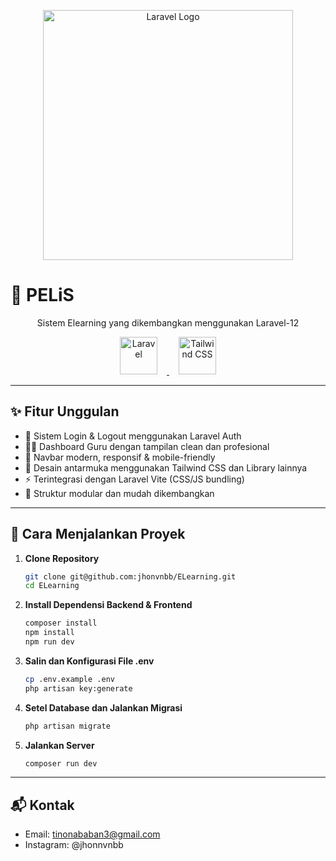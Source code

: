 <p align="center">
  <a href="https://laravel.com" target="_blank">
    <img src="https://raw.githubusercontent.com/laravel/art/master/logo-lockup/5%20SVG/2%20CMYK/1%20Full%20Color/laravel-logolockup-cmyk-red.svg" width="400" alt="Laravel Logo">
  </a>
</p>

<h1 align="center mb-4">📘 PELiS</h1>
<p align="center">
  Sistem Elearning yang dikembangkan menggunakan Laravel-12
</p>

<p align="center">
  <a href="https://laravel.com" target="_blank">
    <img src="https://laravel.com/img/logomark.min.svg" alt="Laravel" width="60" style="margin: 0 15px;">
  </a>
  <a href="https://tailwindcss.com" target="_blank">
    <img src="https://tailwindcss.com/favicons/apple-touch-icon.png" alt="Tailwind CSS" width="60" style="margin: 0 15px;">
  </a>
  </a>
</p>


---

## ✨ Fitur Unggulan

- 🔐 Sistem Login & Logout menggunakan Laravel Auth
- 🧑‍🏫 Dashboard Guru dengan tampilan clean dan profesional
- 📱 Navbar modern, responsif & mobile-friendly
- 🎨 Desain antarmuka menggunakan Tailwind CSS dan Library lainnya
- ⚡ Terintegrasi dengan Laravel Vite (CSS/JS bundling)
- 🧪 Struktur modular dan mudah dikembangkan

---

## 🚀 Cara Menjalankan Proyek

1. **Clone Repository**
   ```bash
   git clone git@github.com:jhonvnbb/ELearning.git
   cd ELearning

2. **Install Dependensi Backend & Frontend**
    ```bash
    composer install
    npm install
    npm run dev

3. **Salin dan Konfigurasi File .env**
    ```bash
    cp .env.example .env
    php artisan key:generate

4. **Setel Database dan Jalankan Migrasi**
    ```bash
    php artisan migrate

5. **Jalankan Server**
    ```bash
    composer run dev

---

## 📬 Kontak
- Email: tinonababan3@gmail.com
- Instagram: @jhonnvnbb